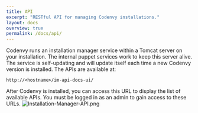 ```yaml
---
title: API
excerpt: "RESTful API for managing Codenvy installations."
layout: docs
overview: true
permalink: /docs/api/
---
```

Codenvy runs an installation manager service within a Tomcat server on your installation. The internal puppet services work to keep this server alive.  The service is self-updating and will update itself each time a new Codenvy version is installed. The APIs are available at:

```text  
http://<hostname>/im-api-docs-ui/
```

After Codenvy is installed, you can access this URL to display the list of available APIs. You must be logged in as an admin to gain access to these URLs.
![Installation-Manager-API.png](/images/Installation-Manager-API.png)
